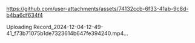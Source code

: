 
https://github.com/user-attachments/assets/74132ccb-6f33-41ab-9c8d-b4ba6df634f4



Uploading Record_2024-12-04-12-49-41_f73b71075b1de7323614b647fe394240.mp4…

